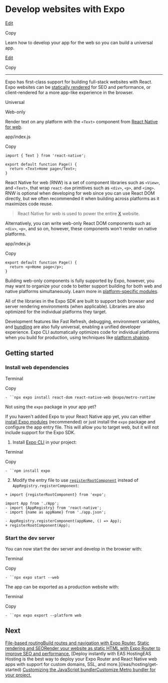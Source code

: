 # Develop websites with Expo

[Edit](https://github.com/expo/expo/edit/main/docs/pages/workflow/web.mdx)

Copy

Learn how to develop your app for the web so you can build a universal app.

[Edit](https://github.com/expo/expo/edit/main/docs/pages/workflow/web.mdx)

Copy

* * *

Expo has first-class support for building full-stack websites with React. Expo
websites can be [statically rendered](/router/reference/static-rendering) for
SEO and performance, or client-rendered for a more app-like experience in the
browser.

Universal

Web-only

Render text on any platform with the `<Text>` component from [React Native for
web](https://github.com/necolas/react-native-web).

app/index.js

Copy

    
    
    import { Text } from 'react-native';
    
    export default function Page() {
      return <Text>Home page</Text>;
    }
    

React Native for web (RNW) is a set of component libraries such as `<View>`,
and `<Text>`, that wrap `react-dom` primitives such as `<div>`, `<p>`, and
`<img>`. RNW is optional when developing for web since you can use React DOM
directly, but we often recommended it when building across platforms as it
maximizes code reuse.

> React Native for web is used to power the entire [X](https://x.com/)
> website.

Alternatively, you can write web-only React DOM components such as `<div>`,
`<p>`, and so on, however, these components won't render on native platforms.

app/index.js

Copy

    
    
    export default function Page() {
      return <p>Home page</p>;
    }
    

Building web-only components is fully supported by Expo, however, you may want
to organize your code to better support building for both web and native
platforms simultaneously. Learn more in [platform-specific
modules](/router/advanced/platform-specific-modules).

All of the libraries in the Expo SDK are built to support both browser and
server rendering environments (when applicable). Libraries are also optimized
for the individual platforms they target.

Development features like Fast Refresh, debugging, environment variables, and
[bundling](/guides/customizing-metro) are also fully universal, enabling a
unified developer experience. Expo CLI automatically optimizes code for
individual platforms when you build for production, using techniques like
[platform shaking](/guides/tree-shaking#platform-shaking).

## Getting started

### Install web dependencies

Terminal

Copy

`- ``npx expo install react-dom react-native-web @expo/metro-runtime`

Not using the `expo` package in your app yet?

If you haven't added Expo to your React Native app yet, you can either
[install Expo modules](/bare/installing-expo-modules) (recommended) or just
install the `expo` package and configure the app entry file. This will allow
you to target web, but it will not include support for the Expo SDK.

  1. Install [Expo CLI](/more/expo-cli) in your project:

Terminal

Copy

`- ``npm install expo`

  2. Modify the entry file to use [`registerRootComponent`](/versions/latest/sdk/expo#registerrootcomponentcomponent) instead of `AppRegistry.registerComponent`:

    
    
    + import {registerRootComponent} from 'expo';
    
    import App from './App';
    - import {AppRegistry} from 'react-native';
    - import {name as appName} from './app.json';
    
    - AppRegistry.registerComponent(appName, () => App);
    + registerRootComponent(App);
    

### Start the dev server

You can now start the dev server and develop in the browser with:

Terminal

Copy

`- ``npx expo start --web`

The app can be exported as a production website with:

Terminal

Copy

`- ``npx expo export --platform web`

## Next

[File-based routingBuild routes and navigation with Expo
Router.](/router/introduction) [Static rendering and SEORender your website as
static HTML with Expo Router to improve SEO and
performance.](/router/reference/static-rendering) [Deploy instantly with EAS
HostingEAS Hosting is the best way to deploy your Expo Router and React Native
web apps with support for custom domains, SSL, and more.](/eas/hosting/get-
started) [Customizing the JavaScript bundlerCustomize Metro bundler for your
project.](/guides/customizing-metro)


